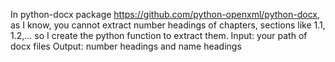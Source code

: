 In python-docx package https://github.com/python-openxml/python-docx, as I know, you cannot extract number headings of chapters, sections like 1.1, 1.2,... so I create the python function to extract them.
Input: your path of docx files
Output: number headings and name headings
